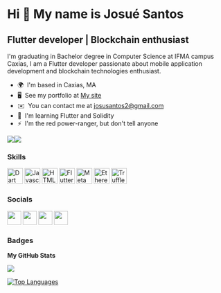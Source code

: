 Hi 👋 My name is Josué Santos
=============================

Flutter developer | Blockchain enthusiast
-----------------------------------------

I'm graduating in Bachelor degree in Computer Science at IFMA campus Caxias, I am a Flutter developer passionate about mobile application development and blockchain technologies enthusiast.

* 🌍  I'm based in Caxias, MA
* 🖥️  See my portfolio at [My site](http://bit.ly/36unngV)
* ✉️  You can contact me at [josusantos2@gmail.com](mailto:josusantos2@gmail.com)
* 🧠  I'm learning Flutter and Solidity
* ⚡  I'm the red power-ranger, but don't tell anyone

<a href="https://www.twitter.com/_orcuss" target="_blank" rel="noreferrer"><img
src="https://img.shields.io/twitter/follow/_orcuss?logo=twitter&style=for-the-badge&color=0891b2&labelColor=1c1917"
/></a><a href="https://www.github.com/orcus69" target="_blank" rel="noreferrer"><img
src="https://img.shields.io/github/followers/orcus69?logo=github&style=for-the-badge&color=0891b2&labelColor=1c1917" /></a>

### Skills

<p align="left">
<a href="https://dart.dev/" target="_blank" rel="noreferrer"><img src="https://raw.githubusercontent.com/danielcranney/readme-generator/main/public/icons/skills/dart-colored.svg" width="36" height="36" alt="Dart" /></a>
<a href="https://developer.mozilla.org/en-US/docs/Web/JavaScript" target="_blank" rel="noreferrer"><img src="https://raw.githubusercontent.com/danielcranney/readme-generator/main/public/icons/skills/javascript-colored.svg" width="36" height="36" alt="Javascript" /></a>
<a href="https://developer.mozilla.org/en-US/docs/Glossary/HTML5" target="_blank" rel="noreferrer"><img src="https://raw.githubusercontent.com/danielcranney/readme-generator/main/public/icons/skills/html5-colored.svg" width="36" height="36" alt="HTML5" /></a>
<a href="https://flutter.dev/" target="_blank" rel="noreferrer"><img src="https://raw.githubusercontent.com/danielcranney/readme-generator/main/public/icons/skills/flutter-colored.svg" width="36" height="36" alt="Flutter" /></a>
<a href="https://metamask.io/" target="_blank" rel="noreferrer"><img src="https://raw.githubusercontent.com/danielcranney/readme-generator/main/public/icons/skills/metamask-colored.svg" width="36" height="36" alt="MetaMask" /></a>
<a href="https://ethereum.org/en/" target="_blank" rel="noreferrer"><img src="https://raw.githubusercontent.com/danielcranney/readme-generator/main/public/icons/skills/ethereum-colored.svg" width="36" height="36" alt="Ethereum" /></a>
<a href="https://trufflesuite.com" target="_blank" rel="noreferrer"><img src="https://raw.githubusercontent.com/danielcranney/readme-generator/main/public/icons/skills/truffle-colored.svg" width="36" height="36" alt="Truffle" /></a>
</p>


### Socials

<p align="left"> <a href="https://www.github.com/orcus69" target="_blank" rel="noreferrer"><img src="https://raw.githubusercontent.com/danielcranney/readme-generator/main/public/icons/socials/github-dark.svg" width="32" height="32" /></a> <a href="http://www.instagram.com/__orcus" target="_blank" rel="noreferrer"><img src="https://raw.githubusercontent.com/danielcranney/readme-generator/main/public/icons/socials/instagram.svg" width="32" height="32" /></a> <a href="https://www.linkedin.com/in/josuessantos" target="_blank" rel="noreferrer"><img src="https://raw.githubusercontent.com/danielcranney/readme-generator/main/public/icons/socials/linkedin.svg" width="32" height="32" /></a> <a href="https://www.twitter.com/_orcuss" target="_blank" rel="noreferrer"><img src="https://raw.githubusercontent.com/danielcranney/readme-generator/main/public/icons/socials/twitter.svg" width="32" height="32" /></a></p>

### Badges

<b>My GitHub Stats</b>

<a href="http://www.github.com/orcus69"><img src="https://github-readme-streak-stats.herokuapp.com/?user=orcus69&stroke=ffffff&background=1c1917&ring=0891b2&fire=0891b2&currStreakNum=ffffff&currStreakLabel=0891b2&sideNums=ffffff&sideLabels=ffffff&dates=ffffff&hide_border=true" /></a>

<a href="https://github.com/orcus69" align="left"><img src="https://github-readme-stats.vercel.app/api/top-langs/?username=orcus69&langs_count=10&title_color=0891b2&text_color=ffffff&icon_color=0891b2&bg_color=1c1917&hide_border=true&locale=en&custom_title=Top%20%Languages" alt="Top Languages" /></a>
